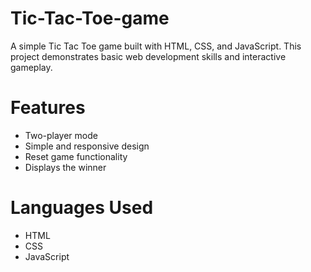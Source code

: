# Tic-Tac-Toe-game

A simple Tic Tac Toe game built with HTML, CSS, and JavaScript. This project demonstrates basic web development skills and interactive gameplay.

# Features
- Two-player mode
- Simple and responsive design
- Reset game functionality
- Displays the winner

# Languages Used
- HTML
- CSS
- JavaScript
